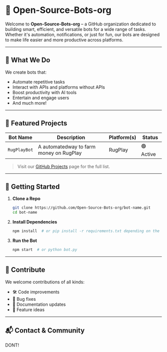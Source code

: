 # 🤖 Open-Source-Bots-org

Welcome to **Open-Source-Bots-org** – a GitHub organization dedicated to building smart, efficient, and versatile bots for a wide range of tasks. Whether it's automation, notifications, or just for fun, our bots are designed to make life easier and more productive across platforms.

---

## 🌟 What We Do

We create bots that:

* Automate repetitive tasks
* Interact with APIs and platforms without APIs
* Boost productivity with AI tools
* Entertain and engage users
* And much more!

---

## 📁 Featured Projects

| Bot Name     | Description                                    | Platform(s)      | Status    |
| ------------ | ---------------------------------------------- | ---------------- | --------- |
| `RugPlayBot` | A automatedway to farm money on RugPlay        | RugPlay          | 🟢 Active |

> Visit our [GitHub Projects](https://github.com/orgs/Open-Source-Bots-org/repositories) page for the full list.

---

## 🚀 Getting Started

1. **Clone a Repo**

   ```bash
   git clone https://github.com/Open-Source-Bots-org/bot-name.git
   cd bot-name
   ```

2. **Install Dependencies**

   ```bash
   npm install  # or pip install -r requirements.txt depending on the bot
   ```

3. **Run the Bot**

   ```bash
   npm start  # or python bot.py
   ```

---

## 🤝 Contribute

We welcome contributions of all kinds:

* 🛠 Code improvements
* 🐛 Bug fixes
* 📖 Documentation updates
* 🌟 Feature ideas

---

## 📬 Contact & Community

DONT!
